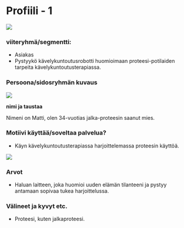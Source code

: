 # Profiili - 1

[![](http://img.youtube.com/vi/-TbGB_1wjpM/0.jpg)](http://www.youtube.com/watch?v=-TbGB_1wjpM "")


### viiteryhmä/segmentti:

* Asiakas
* Pystyykö kävelykuntoutusrobotti huomioimaan proteesi-potilaiden tarpeita kävelykuntoutusterapiassa.

### Persoona/sidosryhmän kuvaus

![](https://student.labranet.jamk.fi/~M3268/Ohjelmistosuunnittelu/Customer2.JPG)


**nimi ja taustaa**

Nimeni on Matti, olen 34-vuotias jalka-proteesin saanut mies.

### Motiivi käyttää/soveltaa palvelua? 

* Käyn kävelykuntoutusterapiassa harjoittelemassa proteesin käyttöä.


![](https://openclipart.org/image/300px/svg_to_png/291313/why.png)


### Arvot  

* Haluan laitteen, joka huomioi uuden elämän tilanteeni ja pystyy antamaan sopivaa tukea harjoittelussa.

### Välineet ja kyvyt etc.

* Proteesi, kuten jalkaproteesi.